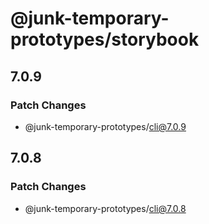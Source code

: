 # @junk-temporary-prototypes/storybook

## 7.0.9

### Patch Changes

- @junk-temporary-prototypes/cli@7.0.9

## 7.0.8

### Patch Changes

- @junk-temporary-prototypes/cli@7.0.8
